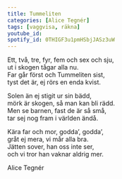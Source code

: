 ```yaml
---
title: Tummeliten
categories: [Alice Tegnér]
tags: [vaggvisa, räkna]
youtube_id: 
spotify_id: 0THIGF3u1pmHSbjJASz3uW
---
```


Ett, två, tre, fyr, fem och sex och sju,  
ut i skogen tågar alla nu.  
Far går först och Tummeliten sist,  
tyst det är, ej rörs en enda kvist.  
  
Solen än ej stigit ur sin bädd,  
mörk är skogen, så man kan bli rädd.  
Men se barnen, fast de är så små,  
tar sej nog fram i världen ändå.  
  
Kära far och mor, godda’, godda’,  
gråt ej mera, vi mår alla bra.  
Jätten sover, han oss inte ser,  
och vi tror han vaknar aldrig mer.  


Alice Tegnér
